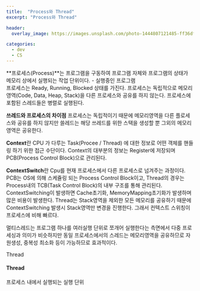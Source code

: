 ```yaml
---
title:  "Process와 Thread"
excerpt: "Process와 Thread"

header:
  overlay_image: https://images.unsplash.com/photo-1444807121485-ff36df2de82c?ixlib=rb-1.2.1&ixid=eyJhcHBfaWQiOjEyMDd9&auto=format&fit=crop&w=1500&q=80

categories:
  - dev
  - CS
---
```


**프로세스(Process)**는 프로그램을 구동하여 프로그램 자체와 프로그램의 상태가 메모리 상에서 실행되는 작업 단위이다. - 실행중인 프로그램  
프로세스는 Ready, Running, Blocked 상태를 가진다.
프로세스는 독립적으로 메모리 영역(Code, Data, Heap, Stack)을 다른 프로세스와 공유를 하지 않는다.
프로세스에 포함된 스레드들은 병렬로 실행된다.  

**쓰레드와 프로세스의 차이점**
프로세스는 독립적이기 때문에 메모리영역을 다른 플로세스와 공유를 하지 않지만 쓸레드는 해당 쓰레드를 위한 스택을 생성할 뿐 그외의 메모리 영역은 공유한다.


**Context**란 CPU 가 다루는 Task(Procee / Thread) 에 대한 정보로 어떤 객체를 핸들링 하기 위한 접근 수단이다. Context의 대부분의 정보는 Register에 저장되며 PCB(Process Control Block)으로 관리된다.  

**ContextSwitch**란 Cpu를 현재 프로세스에서 다른 프로세스로 넘겨주는 과정이다. PCB는 OS에 의해 스케쥴링 되는 Process Control Block이고, Thread의 경우는 Process내의 TCB(Task Control Block)의 내부 구조를 통해 관리된다. ContextSwitching이 발생하면 Cache초기화, MemoryMapping초기화가 발생하며 많은 비용이 발생한다. Thread는 Stack영역을 제외한 모든 메모리를 공유하기 때문에 ContextSwitching 발생시 Stack영역만 변경을 진행한다. 그래서 컨텍스트 스위칭이 프로세스에 비해 빠르다.

멀티스레드는 프로그램 하나를 여러실행 단위로 쪼개어 실행한다는 측면에서 다중 프로세싱과 의미가 비슷하지만 동일 프로세스에서의 스레드는 메모리영역을 공유하므로 자원생성, 중복성 최소화 등이 가능하므로 효과적이다.



Thread
#### Thread  
프로세스 내에서 실행되는 실행 단위